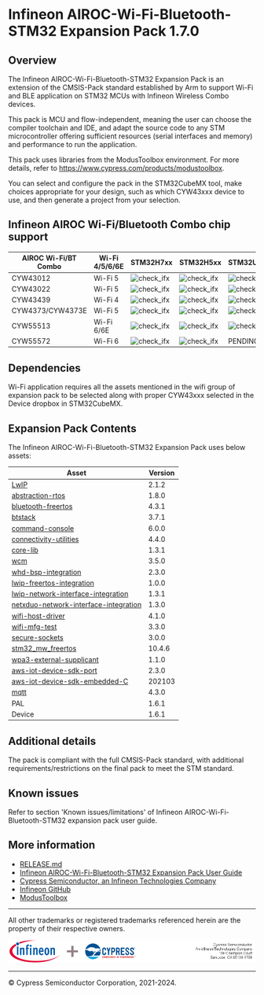 # Infineon AIROC-Wi-Fi-Bluetooth-STM32 Expansion Pack 1.7.0

## Overview
The Infineon AIROC-Wi-Fi-Bluetooth-STM32 Expansion Pack is an extension of the CMSIS-Pack standard established by Arm
to support Wi-Fi and BLE application on STM32 MCUs with Infineon Wireless Combo devices.

This pack is MCU and flow-independent, meaning the user can choose the compiler toolchain and IDE,
and adapt the source code to any STM microcontroller offering sufficient resources (serial
interfaces and memory) and performance to run the application.

This pack uses libraries from the ModusToolbox environment. For more details, refer to
https://www.cypress.com/products/modustoolbox.

You can select and configure the pack in the STM32CubeMX tool, make choices appropriate for your
design, such as which CYW43xxx device to use, and then generate a project from your selection.

## Infineon AIROC Wi-Fi/Bluetooth Combo chip support
|  AIROC Wi-Fi/BT Combo        | Wi-Fi 4/5/6/6E|  STM32H7xx     | STM32H5xx| STM32U5xx     | STM32L5xx | 
| ---------------------------- | ---------  | ---------------------------- | ---------  | ---------------------------- | ---------  |
| CYW43012                     |  Wi-Fi 5   | <img width="23" alt="check_ifx" src="https://github.com/Infineon/stm32-connectivity/assets/105271488/33108d4b-bd72-4039-a962-d5d0ddb9f7f5">                     | <img width="23" alt="check_ifx" src="https://github.com/Infineon/stm32-connectivity/assets/105271488/33108d4b-bd72-4039-a962-d5d0ddb9f7f5">   | <img width="23" alt="check_ifx" src="https://github.com/Infineon/stm32-connectivity/assets/105271488/33108d4b-bd72-4039-a962-d5d0ddb9f7f5">                     |  <img width="23" alt="check_ifx" src="https://github.com/Infineon/stm32-connectivity/assets/105271488/33108d4b-bd72-4039-a962-d5d0ddb9f7f5">   |
| CYW43022                     |  Wi-Fi 5   | <img width="23" alt="check_ifx" src="https://github.com/Infineon/stm32-connectivity/assets/105271488/33108d4b-bd72-4039-a962-d5d0ddb9f7f5">                     |  <img width="23" alt="check_ifx" src="https://github.com/Infineon/stm32-connectivity/assets/105271488/33108d4b-bd72-4039-a962-d5d0ddb9f7f5">   | <img width="23" alt="check_ifx" src="https://github.com/Infineon/stm32-connectivity/assets/105271488/33108d4b-bd72-4039-a962-d5d0ddb9f7f5">                     |  <img width="23" alt="check_ifx" src="https://github.com/Infineon/stm32-connectivity/assets/105271488/33108d4b-bd72-4039-a962-d5d0ddb9f7f5">  |
| CYW43439                     |  Wi-Fi 4   | <img width="23" alt="check_ifx" src="https://github.com/Infineon/stm32-connectivity/assets/105271488/33108d4b-bd72-4039-a962-d5d0ddb9f7f5">                     |  <img width="23" alt="check_ifx" src="https://github.com/Infineon/stm32-connectivity/assets/105271488/33108d4b-bd72-4039-a962-d5d0ddb9f7f5">   | <img width="23" alt="check_ifx" src="https://github.com/Infineon/stm32-connectivity/assets/105271488/33108d4b-bd72-4039-a962-d5d0ddb9f7f5">                     |  <img width="23" alt="check_ifx" src="https://github.com/Infineon/stm32-connectivity/assets/105271488/33108d4b-bd72-4039-a962-d5d0ddb9f7f5">   |
| CYW4373/CYW4373E             |  Wi-Fi 5   | <img width="23" alt="check_ifx" src="https://github.com/Infineon/stm32-connectivity/assets/105271488/33108d4b-bd72-4039-a962-d5d0ddb9f7f5">                     |  <img width="23" alt="check_ifx" src="https://github.com/Infineon/stm32-connectivity/assets/105271488/33108d4b-bd72-4039-a962-d5d0ddb9f7f5">   | <img width="23" alt="check_ifx" src="https://github.com/Infineon/stm32-connectivity/assets/105271488/33108d4b-bd72-4039-a962-d5d0ddb9f7f5">                     |  <img width="23" alt="check_ifx" src="https://github.com/Infineon/stm32-connectivity/assets/105271488/33108d4b-bd72-4039-a962-d5d0ddb9f7f5">   |
| CYW55513                     |  Wi-Fi 6/6E| <img width="23" alt="check_ifx" src="https://github.com/Infineon/stm32-connectivity/assets/105271488/33108d4b-bd72-4039-a962-d5d0ddb9f7f5">                     |  <img width="23" alt="check_ifx" src="https://github.com/Infineon/stm32-connectivity/assets/105271488/33108d4b-bd72-4039-a962-d5d0ddb9f7f5">   | <img width="23" alt="check_ifx" src="https://github.com/Infineon/stm32-connectivity/assets/105271488/33108d4b-bd72-4039-a962-d5d0ddb9f7f5">                     |  PENDING   |
| CYW55572                     |  Wi-Fi 6   | <img width="23" alt="check_ifx" src="https://github.com/Infineon/stm32-connectivity/assets/105271488/33108d4b-bd72-4039-a962-d5d0ddb9f7f5">                     |  <img width="23" alt="check_ifx" src="https://github.com/Infineon/stm32-connectivity/assets/105271488/33108d4b-bd72-4039-a962-d5d0ddb9f7f5">   | PENDING                     |  PENDING   | 

## Dependencies
Wi-Fi application requires all the assets mentioned in the wifi group of expansion pack to be
selected along with proper CYW43xxx selected in the Device dropbox in STM32CubeMX.

## Expansion Pack Contents
The Infineon AIROC-Wi-Fi-Bluetooth-STM32 Expansion Pack uses below assets:

|  Asset                                                                                                     | Version |
| ---------------------------------------------------------------------------------------------------------- | ------- |
| [LwIP](https://git.savannah.nongnu.org/cgit/lwip.git)                                                      |  2.1.2  |
| [abstraction-rtos](https://github.com/Infineon/abstraction-rtos)                                           |  1.8.0  |
| [bluetooth-freertos](https://github.com/Infineon/btstack-integration)                                      |  4.3.1  |
| [btstack](https://github.com/Infineon/btstack)                                                             |  3.7.1  |
| [command-console](https://github.com/Infineon/command-console)                                             |  6.0.0  |
| [connectivity-utilities](https://github.com/Infineon/connectivity-utilities)                               |  4.4.0  |
| [core-lib](https://github.com/Infineon/core-lib)                                                           |  1.3.1  |
| [wcm](https://github.com/Infineon/wifi-connection-manager)                                                 |  3.5.0  |
| [whd-bsp-integration](https://github.com/Infineon/whd-bsp-integration)                                     |  2.3.0  |
| [lwip-freertos-integration](https://github.com/Infineon/lwip-freertos-integration)                         |  1.0.0  |
| [lwip-network-interface-integration](https://github.com/Infineon/lwip-network-interface-integration)       |  1.3.1  |
| [netxduo-network-interface-integration](https://github.com/Infineon/netxduo-network-interface-integration) |  1.3.0  |
| [wifi-host-driver](https://github.com/Infineon/wifi-host-driver)                                           |  4.1.0  |
| [wifi-mfg-test](https://github.com/Infineon/wifi-mfg-test)                                                 |  3.3.0  |
| [secure-sockets](https://github.com/Infineon/secure-sockets)                                               |  3.0.0  |
| [stm32_mw_freertos](https://github.com/STMicroelectronics/stm32_mw_freertos)                               | 10.4.6  |
| [wpa3-external-supplicant](https://github.com/Infineon/wpa3-external-supplicant)                           |  1.1.0  |
| [aws-iot-device-sdk-port](https://github.com/Infineon/aws-iot-device-sdk-port)                             |  2.3.0  |
| [aws-iot-device-sdk-embedded-C](https://github.com/aws/aws-iot-device-sdk-embedded-C)                      | 202103  |
| [mqtt](https://github.com/Infineon/mqtt)                                                                   |  4.3.0  |
| PAL                                                                                                        |  1.6.1  |
| Device                                                                                                     |  1.6.1  |

## Additional details
The pack is compliant with the full CMSIS-Pack standard, with additional requirements/restrictions
on the final pack to meet the STM standard.

## Known issues
Refer to section 'Known issues/limitations' of Infineon AIROC-Wi-Fi-Bluetooth-STM32 expansion pack user guide.


## More information
* [RELEASE.md](./RELEASE.md)
* [Infineon AIROC-Wi-Fi-Bluetooth-STM32 Expansion Pack User Guide](./Documentation/InfineonAIROC-Wi-Fi-Bluetooth-STM32ExpansionPack_UserGuide.pdf)
* [Cypress Semiconductor, an Infineon Technologies Company](http://www.infineon.com)
* [Infineon GitHub](https://github.com/Infineon/)
* [ModusToolbox](https://www.infineon.com/cms/en/design-support/tools/sdk/modustoolbox-software/)

------

All other trademarks or registered trademarks referenced herein are the property of their respective
owners.

![Banner](Documentation/ifx-cy-banner.png)

-------------------------------------------------------------------------------

© Cypress Semiconductor Corporation, 2021-2024.
